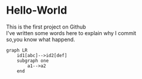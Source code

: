 # Hello-World
This is the first project on Github<br>
I've written some words here to explain why I commit<br> 
so,you know what happend.

<!--mermaid-graph-->
```mermaid
graph LR
    id1[abc]-->id2[def]
    subgraph one
        a1-->a2
    end
```
